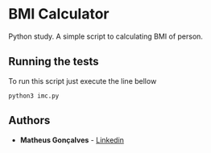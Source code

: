 # BMI Calculator 

Python study.
A simple script to calculating BMI of person.

## Running the tests

To run this script just execute the line bellow

```
python3 imc.py
```

## Authors

* **Matheus Gonçalves**  - [Linkedin](https://www.linkedin.com/in/matheus-sgoncalves/)
